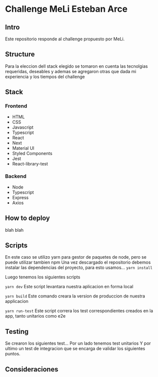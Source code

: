 # Challenge MeLi Esteban Arce

## Intro

Este repositorio responde al challenge propuesto por MeLi.

## Structure

Para la eleccion dell stack elegido se tomaron en cuenta las tecnolgias requeridas, deseables y ademas se agregaron otras que dada mi experiencia y los tiempos del challenge

## Stack

### Frontend

- HTML
- CSS
- Javascript
- Typescript
- React
- Next
- Material UI
- Styled Components
- Jest
- React-library-test
### Backend

- Node
- Typescript
- Express
- Axios

## How to deploy

blah blah
## Scripts

En este caso se utilizo yarn para gestor de paquetes de node, pero se puede utilizar tambien npm
Una vez descargado el repositorio debemos instalar las dependencias del proyecto, para esto usamos...
`yarn install`

Luego tenemos los siguientes scripts

`yarn dev`
Este script levantara nuestra aplicacion en forma local

`yarn build`
Este comando creara la version de produccion de nuestra applicacion

`yarn run-test`
Este script correra los test correspondientes creados en la app, tanto unitarios como e2e

## Testing

Se crearon los siguientes test...
Por un lado tenemos test unitarios
Y por ultimo un test de integracion que se encarga de validar los siguientes puntos.

## Consideraciones

